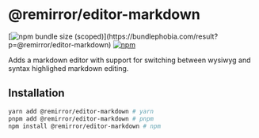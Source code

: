 # @remirror/editor-markdown

[![npm bundle size (scoped)](https://img.shields.io/bundlephobia/minzip/@remirror/editor-markdown.svg?)](https://bundlephobia.com/result?p=@remirror/editor-markdown)
[![npm](https://img.shields.io/npm/dm/@remirror/editor-markdown.svg?&logo=npm)](https://www.npmjs.com/package/@remirror/editor-markdown)

Adds a markdown editor with support for switching between wysiwyg and syntax highlighed markdown
editing.

## Installation

```bash
yarn add @remirror/editor-markdown # yarn
pnpm add @remirror/editor-markdown # pnpm
npm install @remirror/editor-markdown # npm
```
